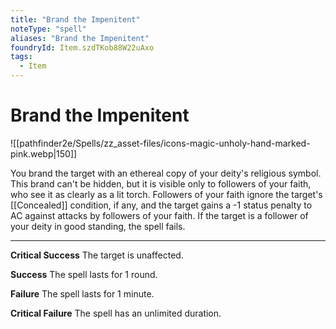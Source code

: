 ```yaml
---
title: "Brand the Impenitent"
noteType: "spell"
aliases: "Brand the Impenitent"
foundryId: Item.szdTKob88W22uAxo
tags:
  - Item
---
```


# Brand the Impenitent
![[pathfinder2e/Spells/zz_asset-files/icons-magic-unholy-hand-marked-pink.webp|150]]

You brand the target with an ethereal copy of your deity's religious symbol. This brand can't be hidden, but it is visible only to followers of your faith, who see it as clearly as a lit torch. Followers of your faith ignore the target's [[Concealed]] condition, if any, and the target gains a -1 status penalty to AC against attacks by followers of your faith. If the target is a follower of your deity in good standing, the spell fails.

* * *

**Critical Success** The target is unaffected.

**Success** The spell lasts for 1 round.

**Failure** The spell lasts for 1 minute.

**Critical Failure** The spell has an unlimited duration.
